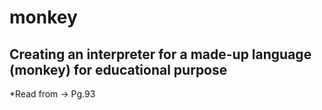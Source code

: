 # monkey

## Creating an interpreter for a made-up language (monkey) for educational purpose

*Read from -> Pg.93
